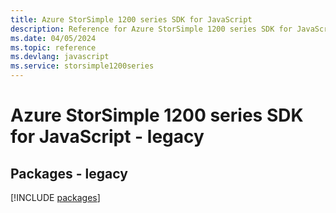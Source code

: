 ```yaml
---
title: Azure StorSimple 1200 series SDK for JavaScript
description: Reference for Azure StorSimple 1200 series SDK for JavaScript
ms.date: 04/05/2024
ms.topic: reference
ms.devlang: javascript
ms.service: storsimple1200series
---
```

# Azure StorSimple 1200 series SDK for JavaScript - legacy
## Packages - legacy
[!INCLUDE [packages](storsimple-1200-series-index.md)]